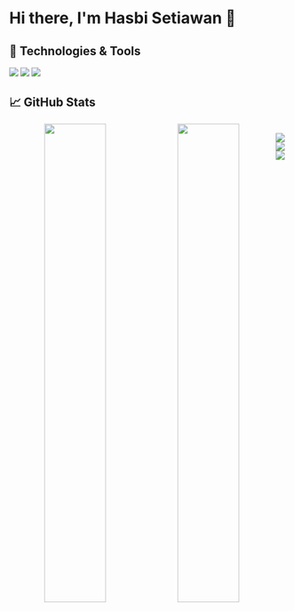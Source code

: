 # Hi there, I'm Hasbi Setiawan 👋
## 🔧 Technologies & Tools
![](https://img.shields.io/badge/OS-Linux-informational?style=flat&logo=linux&logoColor=white&color=2bbc8a)
![](https://img.shields.io/badge/Code-Python-informational?style=flat&logo=python&logoColor=white&color=2bbc8a)
![](https://img.shields.io/badge/Shell-Bash-informational?style=flat&logo=gnu-bash&logoColor=white&color=2bbc8a)


## &#x1f4c8; GitHub Stats

<div align="center">
<a href="https://github.com/hasbisetiawan/hasbisetiawan">
  <img align="left" width="47%" src="https://github-readme-stats.vercel.app/api?username=hasbisetiawan&show_icons=true&theme=dracula">
</a>
<a href="https://github.com/hasbisetiawan/hasbisetiawan">
  <img align="left" width="47%" src="https://github-readme-stats.vercel.app/api/top-langs/?username=hasbisetiawan&layout=compact&amp;title_color=dd6387&amp;bg_color=282a36&amp;text_color=ffffff">
</a>
</div>
<br>
<div align="right">
<img align="left" src="https://img.shields.io/badge/bootstrap-%23563D7C.svg?style=for-the-badge&logo=bootstrap&logoColor=white">
<img align="left" src="https://img.shields.io/badge/laravel-%23FF2D20.svg?style=for-the-badge&logo=laravel&logoColor=white">
<img align="left" src="https://img.shields.io/badge/jquery-%230769AD.svg?style=for-the-badge&logo=jquery&logoColor=white">
</div>




